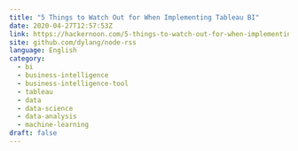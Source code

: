 ```yaml
---
title: "5 Things to Watch Out for When Implementing Tableau BI"
date: 2020-04-27T12:57:53Z
link: https://hackernoon.com/5-things-to-watch-out-for-when-implementing-tableau-bi-4s223yd2?source=rss&utm_medium=RSS&utm_source=news.12bit.vn
site: github.com/dylang/node-rss
language: English
category:
  - bi
  - business-intelligence
  - business-intelligence-tool
  - tableau
  - data
  - data-science
  - data-analysis
  - machine-learning
draft: false
---
```

